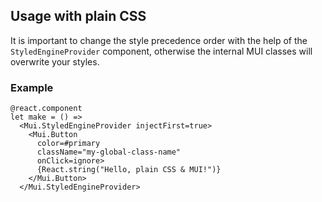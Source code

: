 ## Usage with plain CSS

It is important to change the style precedence order with the help of the
`StyledEngineProvider` component, otherwise the internal MUI classes will overwrite
your styles.

### Example

```rescript
@react.component
let make = () =>
  <Mui.StyledEngineProvider injectFirst=true>
    <Mui.Button
      color=#primary
      className="my-global-class-name"
      onClick=ignore>
      {React.string("Hello, plain CSS & MUI!")}
    </Mui.Button>
  </Mui.StyledEngineProvider>
```
